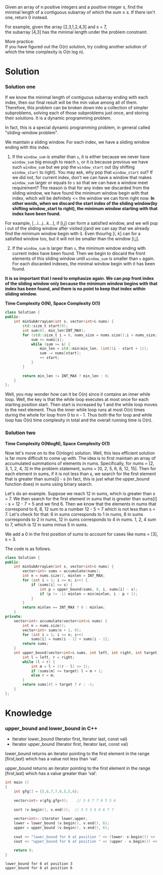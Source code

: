 Given an array of n positive integers and a positive integer s, find the minimal length of a contiguous subarray of which the sum ≥ s. If there isn't one, return 0 instead.  

For example, given the array [2,3,1,2,4,3] and s = 7,  
the subarray [4,3] has the minimal length under the problem constraint.  

More practice:  
If you have figured out the O(n) solution, try coding another solution of which the time complexity is O(n log n).

# Solution

### Solution one

If we know the minimal length of contiguous subarray ending with each index, then our final result will be the min value among all of them. Therefore, this problem  can be broken down into a collection of simpler subproblems, solving each of those subproblems just once, and storing their solutions. It is a dynamic programming problem.

In fact, this is a special dynamic programming problem, in general called "sliding-window problem".



We maintain a sliding window. For each index, we have a sliding window ending with this index.

1. If the ```window_sum``` is smaller than ```s```, it is either because we never have ```window_sum``` big enough to reach ```s```, or it is because previous we have such ```window_sum``` but we pop the ```window_start``` out (by shifting ```window_start``` to right). You may ask, why pop that ```window_start``` out? If we did not, for current index, don't we can have a window that makes ```window_sum``` larger or equals to ```s``` so that we can have a window meet requirement? The reason is that for any index we discarded from the sliding window, we have found the minimum window begin with that index, which will be definitely <= the window we can form right now. __In other words, when we discard the start index of the sliding window(by shifting window_start to right), the minimum window starting with that index have been found.__ 

For example, [...i...j...k...], if [i,j] can form a satisfied window, and we will pop i out of the sliding window after visited j(and we can say that we already find the minimum window begin with i). Even thourhg [i, k] can for a satisfied window too, but it will not be smaller than the window [i,j]. 

2. If the ```window_sum``` is larger than ```s```, the minimum window ending with current index have been found. Then we begin to discard the front elements of this sliding window until ```window_sum``` is smaller than ```s``` again. For each discarded indexes, the minimal window begin with it has been found.


__It is so important that I need to emphasize again. We can pop front index of the sliding window only because the minimum window begins with that index has been found, and there is no point to keep that index within sliding window.__

__Time Complexity O(N), Space Complexity O(1)__

```cpp
class Solution {
public:
    int minSubArrayLen(int s, vector<int>& nums) {
        std::size_t start(0);
        int sum(0), min_len(INT_MAX);
        for (std::size_t i = 0, nums_size = nums.size();i < nums_size; ++i) {
            sum += nums[i];
            while (sum >= s) {
                min_len = std::min(min_len, (int)(i - start + 1));
                sum -= nums[start];
                ++ start;
            }
        }
        
        return min_len != INT_MAX ? min_len : 0;
    }
};
```

Well, you may wonder how can it be O(n) since it contains an inner while loop. Well, the key is that the while loop executes at most once for each starting position start. Then start is increased by 1 and the while loop moves to the next element. Thus the inner while loop runs at most O(n) times during the whole for loop from 0 to n - 1. Thus both the for loop and while loop has O(n) time complexity in total and the overall running time is O(n).

### Solution two

__Time Complexity O(NlogN), Space Complexity O(1)__

Now let's move on to the O(nlogn) solution. Well, this less efficient solution is far more difficult to come up with. The idea is to first maintain an array of accumulated summations of elements in nums. Specifically, for nums = [2, 3, 1, 2, 4, 3] in the problem statement, sums = [0, 2, 5, 6, 8, 12, 15]. Then for each element in sums, if it is not less than s, we search for the first element that is greater than sums[i] - s (in fact, this is just what the upper_bound function does) in sums using binary search.

Let's do an example. Suppose we reach 12 in sums, which is greater than s = 7. We then search for the first element in sums that is greater than sums[i] - s = 12 - 7 = 5 and we find 6. Then we know that the elements in nums that correspond to 6, 8, 12 sum to a number 12 - 5 = 7 which is not less than s = 7. Let's check for that: 6 in sums corresponds to 1 in nums, 8 in sums corresponds to 2 in nums, 12 in sums corresponds to 4 in nums. 1, 2, 4 sum to 7, which is 12 in sums minus 5 in sums.

We add a 0 in the first position of sums to account for cases like nums = [3], s = 3.

The code is as follows.

```cpp
class Solution {
public:
    int minSubArrayLen(int s, vector<int>& nums) {
        vector<int> sums = accumulate(nums);
        int n = nums.size(), minlen = INT_MAX;
        for (int i = 1; i <= n; i++) { 
            if (sums[i] >= s) {
                int p = upper_bound(sums, 0, i, sums[i] - s);
                if (p != -1) minlen = min(minlen, i - p + 1);
            }
        }
        return minlen == INT_MAX ? 0 : minlen;
    }
private:
    vector<int> accumulate(vector<int>& nums) {
        int n = nums.size();
        vector<int> sums(n + 1, 0);
        for (int i = 1; i <= n; i++) 
            sums[i] = nums[i - 1] + sums[i - 1];
        return sums;
    }
    int upper_bound(vector<int>& sums, int left, int right, int target) {
        int l = left, r = right;
        while (l < r) {
            int m = l + ((r - l) >> 1);
            if (sums[m] <= target) l = m + 1;
            else r = m;
        }
        return sums[r] > target ? r : -1;
    }
};  
```

# Knowledge

### upper_bound and lower_bound in C++

* Iterator lower_bound (Iterator first, Iterator last, const val)
* Iterator upper_bound (Iterator first, Iterator last, const val)
 
lower_bound returns an iterator pointing to the first element in the range [first,last) which has a value not less than ‘val’.
 
upper_bound returns an iterator pointing to the first element in the range [first,last) which has a value greater than ‘val’.

```cpp
int main ()
{
    int gfg[] = {5,6,7,7,6,5,5,6};
     
    vector<int> v(gfg,gfg+8);    // 5 6 7 7 6 5 5 6
 
    sort (v.begin(), v.end());  // 5 5 5 6 6 6 7 7
 
    vector<int>::iterator lower,upper;
    lower = lower_bound (v.begin(), v.end(), 6); 
    upper = upper_bound (v.begin(), v.end(), 6); 
 
    cout << "lower_bound for 6 at position " << (lower- v.begin()) << '\n';
    cout << "upper_bound for 6 at position " << (upper - v.begin()) << '\n';
 
    return 0;
}
```

```
lower_bound for 6 at position 3
upper_bound for 6 at position 6
```

